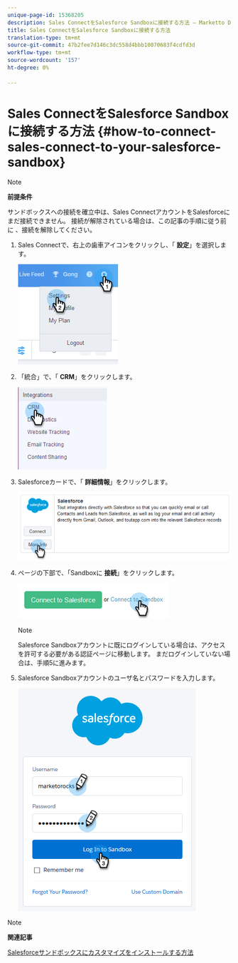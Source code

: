 ```yaml
---
unique-page-id: 15368205
description: Sales ConnectをSalesforce Sandboxに接続する方法 — Marketto Docs — 製品ドキュメント
title: Sales ConnectをSalesforce Sandboxに接続する方法
translation-type: tm+mt
source-git-commit: 47b2fee7d146c3dc558d4bbb10070683f4cdfd3d
workflow-type: tm+mt
source-wordcount: '157'
ht-degree: 0%

---
```



# Sales ConnectをSalesforce Sandboxに接続する方法 {#how-to-connect-sales-connect-to-your-salesforce-sandbox}

>[!NOTE]
>
>**前提条件**
>
>サンドボックスへの接続を確立中は、Sales ConnectアカウントをSalesforceにまだ接続できません。 接続が解除されている場合は、この記事の手順に従う前に [](http://docs.marketo.com/x/FoDq) 、接続を解除してください。

1. Sales Connectで、右上の歯車アイコンをクリックし、「 **設定**」を選択します。

   ![](assets/one-2.png)

1. 「統合」で、「 **CRM**」をクリックします。

   ![](assets/two-2.png)

1. Salesforceカードで、「 **詳細情報**」をクリックします。

   ![](assets/three-2.png)

1. ページの下部で、「Sandboxに **接続**」をクリックします。

   ![](assets/four-2.png)

   >[!NOTE]
   >
   >Salesforce Sandboxアカウントに既にログインしている場合は、アクセスを許可する必要がある認証ページに移動します。 まだログインしていない場合は、手順5に進みます。

1. Salesforce Sandboxアカウントのユーザ名とパスワードを入力します。

   ![](assets/five-2.png)

>[!NOTE]
>
>**関連記事**
>
>[Salesforceサンドボックスにカスタマイズをインストールする方法](http://docs.marketo.com/x/EIDq)

